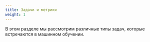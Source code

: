 ```yaml
---
title: Задачи и метрики
weight: 1
---
```


В этом разделе мы рассмотрим различные типы задач, которые встречаются в машинном обучении.
